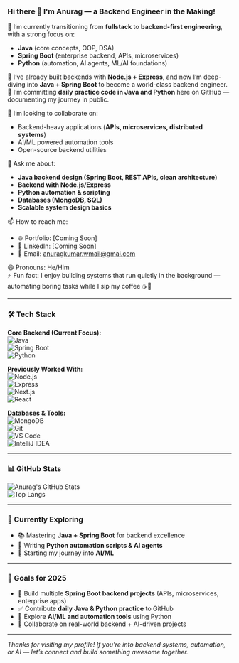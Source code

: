 ### Hi there 👋 I'm Anurag — a Backend Engineer in the Making!

🔭 I’m currently transitioning from **fullstack** to **backend-first engineering**, with a strong focus on:  
- **Java** (core concepts, OOP, DSA)  
- **Spring Boot** (enterprise backend, APIs, microservices)  
- **Python** (automation, AI agents, ML/AI foundations)  

🌱 I’ve already built backends with **Node.js + Express**, and now I’m deep-diving into **Java + Spring Boot** to become a world-class backend engineer.  
📝 I’m committing **daily practice code in Java and Python** here on GitHub — documenting my journey in public.  

👯 I’m looking to collaborate on:  
- Backend-heavy applications (**APIs, microservices, distributed systems**)  
- AI/ML powered automation tools  
- Open-source backend utilities  

💬 Ask me about:  
- **Java backend design (Spring Boot, REST APIs, clean architecture)**  
- **Backend with Node.js/Express**  
- **Python automation & scripting**  
- **Databases (MongoDB, SQL)**  
- **Scalable system design basics**  

📫 How to reach me:  
- 🌐 Portfolio: [Coming Soon]  
- 💼 LinkedIn: [Coming Soon]  
- 📧 Email: anuragkumar.wmail@gmai.com  

😄 Pronouns: He/Him  
⚡ Fun fact: I enjoy building systems that run quietly in the background — automating boring tasks while I sip my coffee ☕🤖  

---

### 🛠️ Tech Stack

**Core Backend (Current Focus):**  
![Java](https://img.shields.io/badge/Java-ED8B00?style=flat&logo=java&logoColor=white)  
![Spring Boot](https://img.shields.io/badge/Spring%20Boot-6DB33F?style=flat&logo=springboot&logoColor=white)  
![Python](https://img.shields.io/badge/Python-3776AB?style=flat&logo=python&logoColor=white)  

**Previously Worked With:**  
![Node.js](https://img.shields.io/badge/Node.js-339933?style=flat&logo=node.js&logoColor=white)  
![Express](https://img.shields.io/badge/Express.js-000000?style=flat&logo=express&logoColor=white)  
![Next.js](https://img.shields.io/badge/Next.js-000000?style=flat&logo=nextdotjs&logoColor=white)  
![React](https://img.shields.io/badge/React-20232A?style=flat&logo=react&logoColor=61DAFB)  

**Databases & Tools:**  
![MongoDB](https://img.shields.io/badge/MongoDB-4EA94B?style=flat&logo=mongodb&logoColor=white)  
![Git](https://img.shields.io/badge/Git-F05032?style=flat&logo=git&logoColor=white)  
![VS Code](https://img.shields.io/badge/VS%20Code-007ACC?style=flat&logo=visual-studio-code&logoColor=white)  
![IntelliJ IDEA](https://img.shields.io/badge/IntelliJIDEA-000000?style=flat&logo=intellij-idea&logoColor=white)  

---

### 📊 GitHub Stats

![Anurag's GitHub Stats](https://github-readme-stats.vercel.app/api?username=anuragKumarCB&show_icons=true&theme=radical)  
![Top Langs](https://github-readme-stats.vercel.app/api/top-langs/?username=anuragKumarCB&layout=compact&theme=radical)  

---

### 🧠 Currently Exploring
- 📚 Mastering **Java + Spring Boot** for backend excellence  
- 🐍 Writing **Python automation scripts & AI agents**  
- 🤖 Starting my journey into **AI/ML**  

---

### 🎯 Goals for 2025
- 🚀 Build multiple **Spring Boot backend projects** (APIs, microservices, enterprise apps)  
- ✅ Contribute **daily Java & Python practice** to GitHub  
- 🤖 Explore **AI/ML and automation tools** using Python  
- 🧩 Collaborate on real-world backend + AI-driven projects  

---

_Thanks for visiting my profile! If you’re into backend systems, automation, or AI — let’s connect and build something awesome together._  
